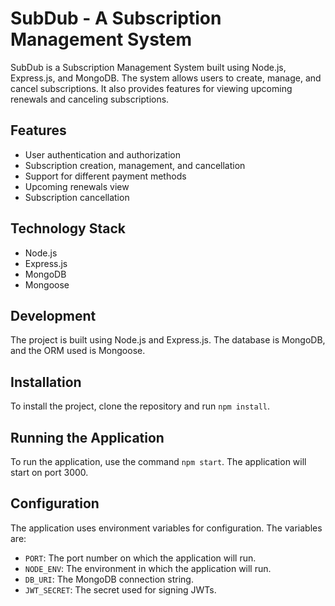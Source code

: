 # SubDub - A Subscription Management System

SubDub is a Subscription Management System built using Node.js, Express.js, and MongoDB. The system allows users to create, manage, and cancel subscriptions. It also provides features for viewing upcoming renewals and canceling subscriptions.

## Features

* User authentication and authorization
* Subscription creation, management, and cancellation
* Support for different payment methods
* Upcoming renewals view
* Subscription cancellation

## Technology Stack

* Node.js
* Express.js
* MongoDB
* Mongoose

## Development

The project is built using Node.js and Express.js. The database is MongoDB, and the ORM used is Mongoose.

## Installation

To install the project, clone the repository and run `npm install`.

## Running the Application

To run the application, use the command `npm start`. The application will start on port 3000.

## Configuration

The application uses environment variables for configuration. The variables are:

* `PORT`: The port number on which the application will run.
* `NODE_ENV`: The environment in which the application will run.
* `DB_URI`: The MongoDB connection string.
* `JWT_SECRET`: The secret used for signing JWTs.
